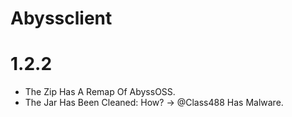 # Abyssclient
# 1.2.2
- The Zip Has A Remap Of AbyssOSS.
- The Jar Has Been Cleaned: How? -> @Class488 Has Malware.
